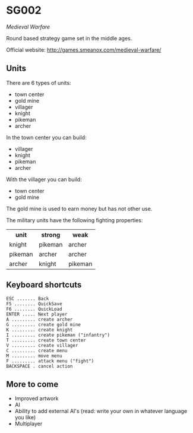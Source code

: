# SG002
*Medieval Warfare*

Round based strategy game set in the middle ages.

Official website: http://games.smeanox.com/medieval-warfare/

## Units

There are 6 types of units:
 * town center
 * gold mine
 * villager
 * knight
 * pikeman
 * archer

In the town center you can build:
 * villager
 * knight
 * pikeman
 * archer

With the villager you can build:
 * town center
 * gold mine

The gold mine is used to earn money but has not other use.

The military units have the following fighting properties:

<table>
	<tr>
		<th>unit</th><th>strong</th><th>weak</th>
	</tr>
	<tr>
		<td>knight</td><td>pikeman</td><td>archer</td>
	</tr>
	<tr>
		<td>pikeman</td><td>archer</td><td>archer</td>
	</tr>
	<tr>
		<td>archer</td><td>knight</td><td>pikeman</td>
	</tr>
</table>

## Keyboard shortcuts

```
ESC ....... Back
F5 ........ QuickSave
F6 ........ QuickLoad
ENTER ..... Next player
A ......... create archer
G ......... create gold mine
K ......... create knight
I ......... create pikeman ("infantry")
T ......... create town center
V ......... create villager
C ......... create menu
M ......... move menu
F ......... attack menu ("fight")
BACKSPACE . cancel action
```

## More to come

 * Improved artwork
 * AI
 * Ability to add external AI's (read: write your own in whatever language you like)
 * Multiplayer
